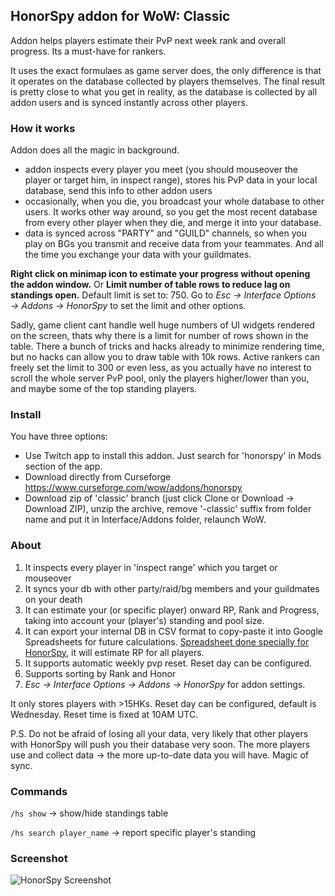 ## HonorSpy addon for WoW: Classic

Addon helps players estimate their PvP next week rank and overall progress. Its a must-have for rankers.

It uses the exact formulaes as game server does, the only difference is that it operates on the database collected by players themselves. The final result is pretty close to what you get in reality, as the database is collected by all addon users and is synced instantly across other players.

### How it works
Addon does all the magic in background.

- addon inspects every player you meet (you should mouseover the player or target him, in inspect range), stores his PvP data in your local database, send this info to other addon users
- occasionally, when you die, you broadcast your whole database to other users. It works other way around, so you get the most recent database from every other player when they die, and merge it into your database.
- data is synced across "PARTY" and "GUILD" channels, so when you play on BGs you transmit and receive data from your teammates. And all the time you exchange your data with your guildmates.

**Right click on minimap icon to estimate your progress without opening the addon window.** Or
**Limit number of table rows to reduce lag on standings open.** Default limit is set to: 750. Go to *Esc → Interface Options → Addons → HonorSpy* to set the limit and other options.

Sadly, game client cant handle well huge numbers of UI widgets rendered on the screen, thats why there is a limit for number of rows shown in the table. There a bunch of tricks and hacks already to minimize rendering time, but no hacks can allow you to draw table with 10k rows.
Active rankers can freely set the limit to 300 or even less, as you actually have no interest to scroll the whole server PvP pool, only the players higher/lower than you, and maybe some of the top standing players.

### Install
You have three options:
- Use Twitch app to install this addon. Just search for 'honorspy' in Mods section of the app.
- Download directly from Curseforge https://www.curseforge.com/wow/addons/honorspy
- Download zip of 'classic' branch (just click Clone or Download -> Download ZIP), unzip the archive, remove '-classic' suffix from folder name and put it in Interface/Addons folder, relaunch WoW.

### About

1. It inspects every player in 'inspect range' which you target or mouseover
2. It syncs your db with other party/raid/bg members and your guildmates on your death
3. It can estimate your (or specific player) onward RP, Rank and Progress, taking into account your (player's) standing and pool size.
3. It can export your internal DB in CSV format to copy-paste it into Google Spreadsheets for future calculations. [Spreadsheet done specially for HonorSpy](https://docs.google.com/spreadsheets/d/1OvZ7PRhrFjRn8IoH8HIPwHfRDEq50uO64YLCsSsjBQc/edit#gid=2113352865), it will estimate RP for all players.
4. It supports automatic weekly pvp reset. Reset day can be configured.
6. Supports sorting by Rank and Honor
7. *Esc → Interface Options → Addons → HonorSpy* for addon settings.

It only stores players with >15HKs.
Reset day can be configured, default is Wednesday. Reset time is fixed at 10AM UTC.

P.S. Do not be afraid of losing all your data, very likely that other players with HonorSpy will push you their database very soon. The more players use and collect data -> the more up-to-date data you will have. Magic of sync.

### Commands
`/hs show` -> show/hide standings table

`/hs search player_name` -> report specific player's standing

### Screenshot

![HonorSpy Screenshot](https://habrastorage.org/webt/kj/fd/-v/kjfd-vhcyfupuisl5yshh0vzija.png)
